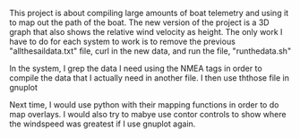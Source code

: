 This project is about compiling large amounts of boat telemetry and using it to map out the path of the boat.
The new version of the project is a 3D graph that also shows the relative wind velocity as height.
The only work I have to do for each system to work is to remove the previous "allthesaildata.txt" file, curl in the new data, and run the file, "runthedata.sh" 

In the system, I grep the data I need using the NMEA tags in order to compile the data that I actually need in another file. I then use ththose file in gnuplot


Next time, I would use python with their mapping functions in order to do map overlays. I would also try to mabye use contor controls to show where the windspeed was greatest if I use gnuplot again.
